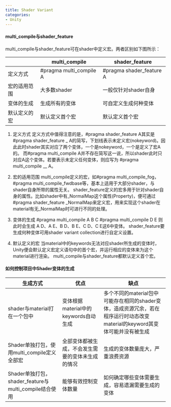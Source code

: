 ```yaml
---
title: Shader Variant
categories:
- Unity
---
```


#### multi_compile与shader_feature

multi_compile与shader_feature可在shader中定义宏。两者区别如下图所示：

|              | multi_compile           | shader_feature           |
| ------------ | ----------------------- | ------------------------ |
| 定义方式     | #pragma multi_compile A | #pragma shader_feature A |
| 宏的适用范围 | 大多数shader            | 一般仅针对shader自身     |
| 变体的生成   | 生成所有的变体          | 可自定义生成何种变体     |
| 默认定义的宏 | 默认定义首个宏          | 默认定义首个宏           |


1. 定义方式
定义方式中值得注意的是，#pragma shader_feature A其实是 #pragma shader_feature _ A的简写，下划线表示未定义宏(nokeyword)。因此此时shader其实对应了两个变体，一个是nokeyword，一个是定义了宏A的。
而#pragma multi_compile A并不存在简写这一说，所以shader此时只对应A这个变体。若要表示未定义任何变体，则应写为 #pragma multi_compile __ A。

2. 宏的适用范围
multi_compile定义的宏，如#pragma multi_compile_fog，#pragma multi_compile_fwdbase等，基本上适用于大部分shader，与shader自身所带的属性无关。
shader_feature定义的宏多用于针对shader自身的属性。比如shader中有_NormalMap这个属性(Property)，便可通过#pragma shader_feature _NormalMap来定义宏，用来实现这个shader在material有无_NormalMap时可进行不同的处理。

3. 变体的生成
#pragma multi_compile A B C
#pragma multi_compile D E
则此时会生成 A D、A E、B D、B E、C D、C E这6中变体。
shader_feature要生成何种变体可用shader variant collection进行自定义设置。

4. 默认定义的宏
当material中的keywords无法对应shader所生成的变体时，Unity便会默认定义宏定义语句中的首个宏，并运行相应的变体来为这个material进行渲染。
multi_compile与shader_feature都默认定义首个宏。

#### 如何控制项目中Shader变体的生成

| 生成方式                                              | 优点                                             | 缺点                                                                                                                       |
| ----------------------------------------------------- | ------------------------------------------------ | -------------------------------------------------------------------------------------------------------------------------- |
| shader与material打在一个包中                          | 变体根据material中的keywords自动生成             | 多个不同的material包中可能存在相同的shader变体，造成资源冗余，若在程序运行时动态改变material的keyword其变体可能并没有被生成 |
| Shader单独打包，使用multi_compile定义全部宏           | 全部变体都被生成，不会发生需要的变体未生成的情况 |                                                                                                                          生成的变体数量庞大，严重浪费资源   |
| Shader单独打包，shader_feature与multi_compile结合使用 | 能够有效控制变体数量                             |                                                                                                                            如何确定哪些变体需要生成，容易遗漏需要生成的变体|